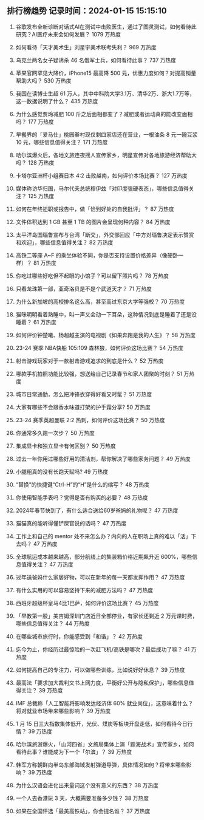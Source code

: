 
## 排行榜趋势 记录时间：2024-01-15 15:15:10
  
  1. 谷歌发布全新诊断对话式AI在测试中击败医生，通过了图灵测试，如何看待此研究？AI医疗未来会如何发展？ 1079 万热度
    
  2. 如何看待「天才美术生」刘星宇美术联考失利？ 969 万热度
    
  3. 乌克兰两名女子疑诱杀 46 名俄军士兵，如何看待此事？ 737 万热度
    
  4. 苹果官网罕见大降价，iPhone15 最高降 500 元，优惠力度如何？对提高销量帮助大吗？ 530 万热度
    
  5. 我国在读博士生超 61 万人，其中中科院大学3.1万、清华2万、浙大1.7万等，这一数据说明了什么？ 435 万热度
    
  6. 为什么感觉贾玲减肥 100 斤之后面相都变了？减肥或者运动真的能改变面相吗？ 177 万热度
    
  7. 早餐界的「爱马仕」桃园眷村现仅剩四家店还在营业，一根油条 8 元一碗豆浆 10 元，哪些信息值得关注？ 171 万热度
    
  8. 哈尔滨爆火后，各地文旅连夜摇人宣传家乡，明星宣传对各地旅游经济帮助大吗？ 128 万热度
    
  9. 卡塔尔亚洲杯小组赛日本 4:2 击败越南，如何评价本场比赛？ 127 万热度
    
  10. 媒体称访华归国，马尔代夫总统穆伊兹「对印度强硬表态」，哪些信息值得关注？ 125 万热度
    
  11. 如何在年终述职或报告中，做「恰到好处的自我批评」？ 87 万热度
    
  12. 文件体积达到 1 GB 甚至 1 TB 的图片会呈现何种内容？ 84 万热度
    
  13. 太平洋岛国瑙鲁宣布与台湾「断交」，外交部回应「中方对瑙鲁决定表示赞赏和欢迎」，哪些信息值得关注？ 82 万热度
    
  14. 高铁二等座 A~F 的乘坐体验不同，你是否支持设置价格差异（像硬卧一样）？ 81 万热度
    
  15. 你吃过哪些好吃但不起眼的小馆子？可以留下照片吗？ 78 万热度
    
  16. 只看龙珠第一部，亚奇洛贝是不是个武道天才？ 71 万热度
    
  17. 为什么新加坡的高校排名这么高，甚至高过东京大学等强校？ 70 万热度
    
  18. 猫咪明明看着熟睡中，叫一声又会动一下耳朵，这种情况到底是睡着了还是没睡着？ 61 万热度
    
  19. 如何评价钟楚曦、杨超越主演的电视剧《如果奔跑是我的人生》？ 58 万热度
    
  20. 23-24 赛季 NBA快船 105:109 森林狼，如何评价这场比赛？ 54 万热度
    
  21. 射击游戏玩家对于一款射击游戏追求的到底是什么？ 52 万热度
    
  22. 哪款手机拍照功能比较强，想送给自己记录春节和家人团聚的时刻？ 51 万热度
    
  23. 城市日常通勤，怎么把冲锋衣穿得好看又时髦？ 51 万热度
    
  24. 大家有哪些不会跟香水味道打架的护手霜分享? 50 万热度
    
  25. 23-24 赛季英超曼联 2:2 热刺，如何评价这场比赛？ 50 万热度
    
  26. 你通常多久跑一次步？ 50 万热度
    
  27. 集成显卡和独立显卡有何区别？ 50 万热度
    
  28. 过去一年你用过哪些好用的清洁剂，帮你解决了哪些家务问题？ 49 万热度
    
  29. 小腿粗真的没有长跑天赋吗? 49 万热度
    
  30. “替换”的快捷键“Ctrl-H”的“H”是什么的缩写？ 48 万热度
    
  31. 你使用智能手表吗？觉得是否有购买的必要？ 48 万热度
    
  32. 2024年春节快到了，有什么适合送给60岁爸妈的礼物呢？ 47 万热度
    
  33. 猫猫真的能听得懂铲屎官说的话吗？ 47 万热度
    
  34. 工作上和自己的 mentor 处不来怎么办？内向的人在职场上真的难以「活」下去吗？ 47 万热度
    
  35. 全球航运成本越来越高，部分航线上的集装箱价格近期飙升近 600%，哪些信息值得关注？ 47 万热度
    
  36. 过年送爸妈什么家居好物，可以在新年的每一天都发挥作用？ 47 万热度
    
  37. 有什么实用的可以容易坚持下来的减肥方法吗？ 47 万热度
    
  38. 西班牙超级杯皇马4比1巴萨，如何评价这场比赛？ 45 万热度
    
  39. 「早教第一股」美吉姆深圳门店近日全部停业，有家长还剩近 2 万元课时费，哪些信息值得关注？ 44 万热度
    
  40. 在哪些城市旅行时，你能感受到「和谐」？ 42 万热度
    
  41. 迄今为止，你经历过最惊险的一次赶飞机/高铁是哪次？最后成功了嘛？ 41 万热度
    
  42. 如何提高自己的专注力，可以做哪些训练，比如说好好休息？ 39 万热度
    
  43. 最高法「要求加大裁判文书上网力度，平衡好公开与隐私保护」，哪些信息值得关注？ 39 万热度
    
  44. IMF 总裁称「人工智能将影响发达经济体 60% 就业岗位」，这意味着什么？将对就业市场带来哪些影响？ 39 万热度
    
  45. 1 月 15 日三大指数集体低开，光伏、煤炭等板块开盘走低，如何看待今日行情？ 39 万热度
    
  46. 哈尔滨旅游爆火，「山河四省」文旅局集体上演「题海战术」宣传家乡，如何看待此事？谁能成为下一个「尔滨」？ 39 万热度
    
  47. 韩军方称朝鲜向半岛东部海域发射弹道导弹，具体情况如何？将带来哪些影响？ 39 万热度
    
  48. 为什么汉语会进化出来量词这个没有意义的东西？ 38 万热度
    
  49. 一个人去香港玩 3 天，大概需要准备多少钱？ 38 万热度
    
  50. 如果在全国评选「最美高铁站」，你会提名谁？ 37 万热度
    